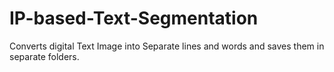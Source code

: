 # IP-based-Text-Segmentation
Converts digital Text Image into Separate lines and words and saves them in separate folders.
